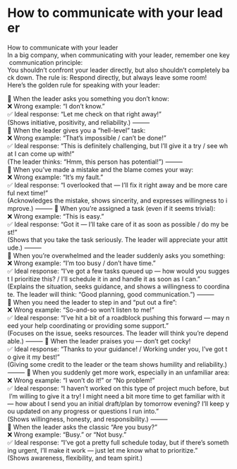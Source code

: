 # How to communicate with your leader 

How to communicate with your leader 
In a big company, when communicating with your leader, remember one key communication principle:
You shouldn’t confront your leader directly, but also shouldn’t completely back down. The rule is: Respond directly, but always leave some room!
Here’s the golden rule for speaking with your leader:

🔹 When the leader asks you something you don’t know:
❌ Wrong example: “I don’t know.”
✅ Ideal response: “Let me check on that right away!”
(Shows initiative, positivity, and reliability.)
⸻
🔹 When the leader gives you a “hell-level” task:
❌ Wrong example: “That’s impossible / can’t be done!”
✅ Ideal response: “This is definitely challenging, but I’ll give it a try / see what I can come up with!”
(The leader thinks: “Hmm, this person has potential!”)
⸻
🔹 When you’ve made a mistake and the blame comes your way:
❌ Wrong example: “It’s my fault.”
✅ Ideal response: “I overlooked that — I’ll fix it right away and be more careful next time!”
(Acknowledges the mistake, shows sincerity, and expresses willingness to improve.)
⸻
🔹 When you’re assigned a task (even if it seems trivial):
❌ Wrong example: “This is easy.”
✅ Ideal response: “Got it — I’ll take care of it as soon as possible / do my best!”
(Shows that you take the task seriously. The leader will appreciate your attitude.)
⸻
🔹 When you’re overwhelmed and the leader suddenly asks you something:
❌ Wrong example: “I’m too busy / don’t have time.”
✅ Ideal response: “I’ve got a few tasks queued up — how would you suggest I prioritize this? / I’ll schedule it in and handle it as soon as I can.”
(Explains the situation, seeks guidance, and shows a willingness to coordinate. The leader will think: “Good planning, good communication.”)
⸻
🔹 When you need the leader to step in and “put out a fire”:
❌ Wrong example: “So-and-so won’t listen to me!”
✅ Ideal response: “I’ve hit a bit of a roadblock pushing this forward — may need your help coordinating or providing some support.”
(Focuses on the issue, seeks resources. The leader will think you’re dependable.)
⸻
🔹 When the leader praises you — don’t get cocky!
✅ Ideal response: “Thanks to your guidance! / Working under you, I’ve got to give it my best!”
(Giving some credit to the leader or the team shows humility and reliability.)
⸻
🔹 When you suddenly get more work, especially in an unfamiliar area:
❌ Wrong example: “I won’t do it!” or “No problem!”
✅ Ideal response: “I haven’t worked on this type of project much before, but I’m willing to give it a try! I might need a bit more time to get familiar with it — how about I send you an initial draft/plan by tomorrow evening? I’ll keep you updated on any progress or questions I run into.”
(Shows willingness, honesty, and responsibility.)
⸻
🔹 When the leader asks the classic “Are you busy?”
❌ Wrong example: “Busy.” or “Not busy.”
✅ Ideal response: “I’ve got a pretty full schedule today, but if there’s something urgent, I’ll make it work — just let me know what to prioritize.”
(Shows awareness, flexibility, and team spirit.)